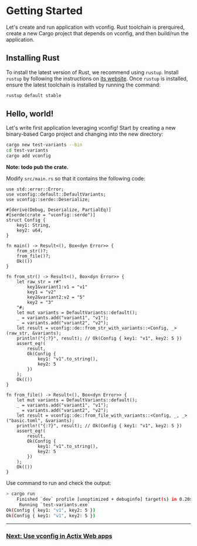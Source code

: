 # Getting Started

Let's create and run application with vconfig. Rust toolchain is prerquired, create a new Cargo project that depends on
vconfig, and then build/run the application.

## Installing Rust

To install the latest version of Rust, we recommend using `rustup`. Install
`rustup` by following the instructions on [its website](https://rustup.rs/).
Once `rustup` is installed, ensure the latest toolchain is installed by running
the command:

```sh
rustup default stable
```

## Hello, world!

Let's write first application leveraging vconfig! Start by creating a new binary-based
Cargo project and changing into the new directory:

```sh
cargo new test-variants --bin
cd test-variants
cargo add vconfig
```
**Note: todo pub the crate.**

Modify `src/main.rs` so that it contains the following code:
```
use std::error::Error;
use vconfig::default::DefaultVariants;
use vconfig::serde::Deserialize;

#[derive(Debug, Deserialize, PartialEq)]
#[serde(crate = "vconfig::serde")]
struct Config {
    key1: String,
    key2: u64,
}

fn main() -> Result<(), Box<dyn Error>> {
    from_str()?;
    from_file()?;
    Ok(())
}

fn from_str() -> Result<(), Box<dyn Error>> {
    let raw_str = r#"
        key1&variant1:v1 = "v1"
        key1 = "v2"
        key2&variant2:v2 = "5"
        key2 = "3"
    "#;
    let mut variants = DefaultVariants::default();
    _ = variants.add("variant1", "v1");
    _ = variants.add("variant2", "v2");
    let result = vconfig::de::from_str_with_variants::<Config, _>(raw_str, &variants);
    println!("{:?}", result); // Ok(Config { key1: "v1", key2: 5 })
    assert_eq!(
        result,
        Ok(Config {
            key1: "v1".to_string(),
            key2: 5
        })
    );
    Ok(())
}

fn from_file() -> Result<(), Box<dyn Error>> {
    let mut variants = DefaultVariants::default();
    _ = variants.add("variant1", "v1");
    _ = variants.add("variant2", "v2");
    let result = vconfig::de::from_file_with_variants::<Config, _, _>("basic.toml", &variants);
    println!("{:?}", result); // Ok(Config { key1: "v1", key2: 5 })
    assert_eq!(
        result,
        Ok(Config {
            key1: "v1".to_string(),
            key2: 5
        })
    );
    Ok(())
}
```
Use command to run and check the output:

```sh
> cargo run
    Finished `dev` profile [unoptimized + debuginfo] target(s) in 0.20s
     Running `test-variants.exe`
Ok(Config { key1: "v1", key2: 5 })
Ok(Config { key1: "v1", key2: 5 })
```

---
### [Next: Use vconfig in Actix Web apps](./Actix_web.md)